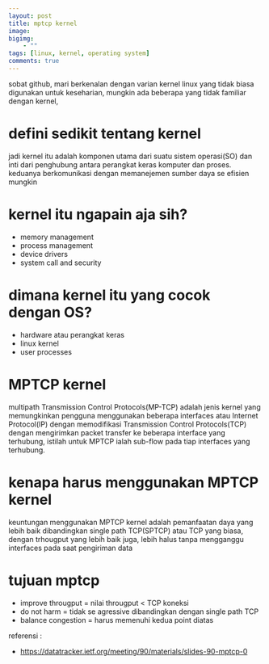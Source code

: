 ```yaml
---
layout: post
title: mptcp kernel
image: 
bigimg: 
    - ""
tags: [linux, kernel, operating system]
comments: true
---
```


sobat github, mari berkenalan dengan varian kernel linux yang tidak biasa digunakan untuk keseharian, mungkin ada beberapa yang tidak familiar dengan kernel, 

# defini sedikit tentang kernel

jadi kernel itu adalah komponen utama dari suatu sistem operasi(SO) dan inti dari penghubung antara perangkat keras komputer dan proses. keduanya berkomunikasi dengan memanejemen sumber daya se efisien mungkin

# kernel itu ngapain aja sih?
 - memory management
 - process management
 - device drivers
 - system call and security

 # dimana kernel itu yang cocok dengan OS?
 - hardware atau perangkat keras
 - linux kernel
 - user processes


 # MPTCP kernel 

 multipath Transmission Control Protocols(MP-TCP) adalah jenis kernel yang memungkinkan pengguna menggunakan beberapa interfaces atau Internet Protocol(IP) dengan memodifikasi Transmission Control Protocols(TCP) dengan mengirimkan packet transfer ke beberapa interface yang terhubung, istilah untuk MPTCP ialah sub-flow pada tiap interfaces yang terhubung. 

 # kenapa harus menggunakan MPTCP kernel
 
keuntungan menggunakan MPTCP kernel adalah pemanfaatan daya yang lebih baik dibandingkan single path TCP(SPTCP) atau TCP yang biasa, dengan trhougput yang lebih baik juga, lebih halus tanpa mengganggu interfaces pada saat pengiriman data

# tujuan mptcp
- improve througput = nilai througput < TCP koneksi
- do not harm = tidak se agressive dibandingkan dengan single path TCP
- balance congestion = harus memenuhi kedua point diatas





referensi :
- https://datatracker.ietf.org/meeting/90/materials/slides-90-mptcp-0